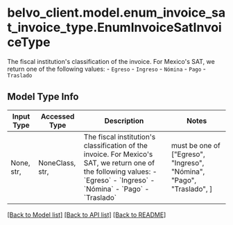 # belvo_client.model.enum_invoice_sat_invoice_type.EnumInvoiceSatInvoiceType

The fiscal institution's classification of the invoice.  For Mexico's SAT, we return one of the following values:    - `Egreso`   - `Ingreso`   - `Nómina`   - `Pago`   - `Traslado` 

## Model Type Info
Input Type | Accessed Type | Description | Notes
------------ | ------------- | ------------- | -------------
None, str,  | NoneClass, str,  | The fiscal institution&#x27;s classification of the invoice.  For Mexico&#x27;s SAT, we return one of the following values:    - &#x60;Egreso&#x60;   - &#x60;Ingreso&#x60;   - &#x60;Nómina&#x60;   - &#x60;Pago&#x60;   - &#x60;Traslado&#x60;  | must be one of ["Egreso", "Ingreso", "Nómina", "Pago", "Traslado", ] 

[[Back to Model list]](../../README.md#documentation-for-models) [[Back to API list]](../../README.md#documentation-for-api-endpoints) [[Back to README]](../../README.md)

